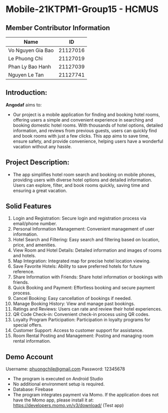 # Mobile-21KTPM1-Group15 - HCMUS

## Member Contributor Information
| Name              | ID       |
|-------------------|----------|
| Vo Nguyen Gia Bao  | 21127016 |
| Le Phuong Chi  | 21127019 |
| Phan Ly Bao Hanh  | 21127039 |
| Nguyen Le Tan    | 21127741 |

## Introduction:
**Angodaf** aims to:
- Our project is a mobile application for finding and booking hotel rooms, offering users a simple and convenient experience in searching and booking domestic hotel rooms. With thousands of hotel options, detailed information, and reviews from previous guests, users can quickly find and book rooms with just a few clicks. This app aims to save time, ensure safety, and provide convenience, helping users have a wonderful vacation without any hassle.

## Project Description:
- The app simplifies hotel room search and booking on mobile phones, providing users with diverse hotel options and detailed information. Users can explore, filter, and book rooms quickly, saving time and ensuring a great vacation.

## Solid Features
1. Login and Registration: Secure login and registration process via email/phone number.
2. Personal Information Management: Convenient management of user information.
3. Hotel Search and Filtering: Easy search and filtering based on location, price, and amenities.
4. View Room and Hotel Details: Detailed information and images of rooms and hotels.
5. Map Integration: Integrated map for precise hotel location viewing.
6. Save Favorite Hotels: Ability to save preferred hotels for future reference.
7. Share Information with Friends: Share hotel information or bookings with friends.
8. Quick Booking and Payment: Effortless booking and secure payment process.
9. Cancel Booking: Easy cancellation of bookings if needed.
10. Manage Booking History: View and manage past bookings.
11. Ratings and Reviews: Users can rate and review their hotel experiences.
12. QR Code Check-in: Convenient check-in process using QR codes.
13. Loyalty Program Participation: Participation in loyalty programs for special offers.
14. Customer Support: Access to customer support for assistance.
15. Room Rental Posting and Management: Posting and managing room rental information.

## Demo Account
  Username: phuongchile@gmail.com
  Password: 12345678

- The program is executed on Android Studio
- No additional environment setup is required.
-  Database: Firebase
- The program integrates payment via Momo. If the application does not have the Momo app, please install it at: https://developers.momo.vn/v3/download/ (Test app)


